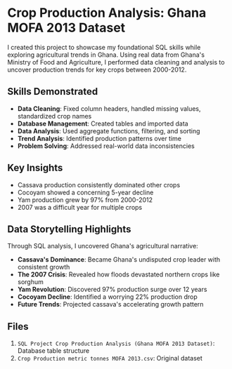 # Crop Production Analysis: Ghana MOFA 2013 Dataset

I created this project to showcase my foundational SQL skills while exploring agricultural trends in Ghana. Using real data from Ghana's Ministry of Food and Agriculture, I performed data cleaning and analysis to uncover production trends for key crops between 2000-2012.

## Skills Demonstrated
- **Data Cleaning**: Fixed column headers, handled missing values, standardized crop names
- **Database Management**: Created tables and imported data
- **Data Analysis**: Used aggregate functions, filtering, and sorting
- **Trend Analysis**: Identified production patterns over time
- **Problem Solving**: Addressed real-world data inconsistencies

## Key Insights
- Cassava production consistently dominated other crops
- Cocoyam showed a concerning 5-year decline
- Yam production grew by 97% from 2000-2012
- 2007 was a difficult year for multiple crops

## Data Storytelling Highlights
Through SQL analysis, I uncovered Ghana's agricultural narrative:
- **Cassava's Dominance**: Became Ghana's undisputed crop leader with consistent growth
- **The 2007 Crisis**: Revealed how floods devastated northern crops like sorghum
- **Yam Revolution**: Discovered 97% production surge over 12 years
- **Cocoyam Decline**: Identified a worrying 22% production drop
- **Future Trends**: Projected cassava's accelerating growth pattern

## Files
1. `SQL Project Crop Production Analysis (Ghana MOFA 2013 Dataset)`: Database table structure
2. `Crop Production metric tonnes MOFA 2013.csv`: Original dataset